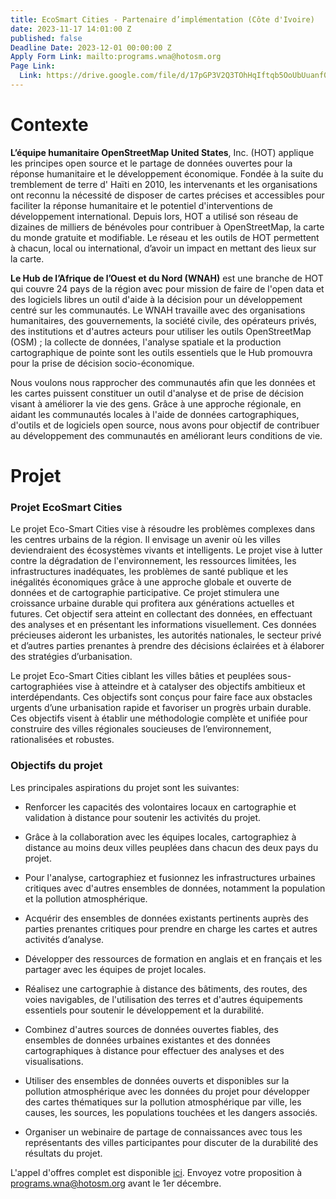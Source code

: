 ```yaml
---
title: EcoSmart Cities - Partenaire d’implémentation (Côte d'Ivoire)
date: 2023-11-17 14:01:00 Z
published: false
Deadline Date: 2023-12-01 00:00:00 Z
Apply Form Link: mailto:programs.wna@hotosm.org
Page Link:
  Link: https://drive.google.com/file/d/17pGP3V2Q3TOhHqIftqb5OoUbUuanf0-5/view?usp=drive_link
---
```


# Contexte
**L’équipe humanitaire OpenStreetMap United States**, Inc. (HOT) applique les principes open source et le partage de données ouvertes pour la réponse humanitaire et le développement économique. Fondée à la suite du tremblement de terre d' Haïti en 2010, les intervenants et les organisations ont reconnu la nécessité de disposer de cartes précises et accessibles pour faciliter la réponse humanitaire et le potentiel d'interventions de développement international. Depuis lors, HOT a utilisé son réseau de dizaines de milliers de bénévoles pour contribuer à OpenStreetMap, la carte du monde gratuite et modifiable. Le réseau et les outils de HOT permettent à chacun, local ou international, d’avoir un impact en mettant des lieux sur la carte.

**Le Hub de l’Afrique de l’Ouest et du Nord (WNAH)** est une branche de HOT qui couvre 24 pays de la région avec pour mission de faire de l'open data et des logiciels libres un outil d'aide à la décision pour un développement centré sur les communautés. Le WNAH travaille avec des organisations humanitaires, des gouvernements, la société civile, des opérateurs privés, des institutions et d'autres acteurs pour utiliser les outils OpenStreetMap (OSM) ; la collecte de données, l'analyse spatiale et la production cartographique de pointe sont les outils essentiels que le Hub promouvra pour la prise de décision socio-économique.

Nous voulons nous rapprocher des communautés afin que les données et les cartes puissent constituer un outil d'analyse et de prise de décision visant à améliorer la vie des gens. Grâce à une approche régionale, en aidant les communautés locales à l'aide de données cartographiques, d'outils et de logiciels open source, nous avons pour objectif de contribuer au développement des communautés en améliorant leurs conditions de vie.

# Projet

### Projet EcoSmart Cities

Le projet Eco-Smart Cities vise à résoudre les problèmes complexes dans les centres urbains de la région. Il envisage un avenir où les villes deviendraient des écosystèmes vivants et intelligents. Le projet vise à lutter contre la dégradation de l'environnement, les ressources limitées, les infrastructures inadéquates, les problèmes de santé publique et les inégalités économiques grâce à une approche globale et ouverte de données et de cartographie participative. Ce projet stimulera une croissance urbaine durable qui profitera aux générations actuelles et futures. Cet objectif sera atteint en collectant des données, en effectuant des analyses et en présentant les informations visuellement. Ces données précieuses aideront les urbanistes, les autorités nationales, le secteur privé et d’autres parties prenantes à prendre des décisions éclairées et à élaborer des stratégies d’urbanisation.

Le projet Eco-Smart Cities ciblant les villes bâties et peuplées sous-cartographiées vise à atteindre et à catalyser des objectifs ambitieux et interdépendants. Ces objectifs sont conçus pour faire face aux obstacles urgents d’une urbanisation rapide et favoriser un progrès urbain durable. Ces objectifs visent à établir une méthodologie complète et unifiée pour construire des villes régionales soucieuses de l’environnement, rationalisées et robustes.

### **Objectifs du projet**

Les principales aspirations du projet sont les suivantes:

* Renforcer les capacités des volontaires locaux en cartographie et validation à distance pour soutenir les activités du projet.

* Grâce à la collaboration avec les équipes locales, cartographiez à distance au moins deux villes peuplées dans chacun des deux pays du projet.

* Pour l'analyse, cartographiez et fusionnez les infrastructures urbaines critiques avec d'autres ensembles de données, notamment la population et la pollution atmosphérique.

* Acquérir des ensembles de données existants pertinents auprès des parties prenantes critiques pour prendre en charge les cartes et autres activités d’analyse.

* Développer des ressources de formation en anglais et en français et les partager avec les équipes de projet locales.

* Réalisez une cartographie à distance des bâtiments, des routes, des voies navigables, de l'utilisation des terres et d'autres équipements essentiels pour soutenir le développement et la durabilité.

* Combinez d'autres sources de données ouvertes fiables, des ensembles de données urbaines existantes et des données cartographiques à distance pour effectuer des analyses et des visualisations.

* Utiliser des ensembles de données ouverts et disponibles sur la pollution atmosphérique avec les données du projet pour développer des cartes thématiques sur la pollution atmosphérique par ville, les causes, les sources, les populations touchées et les dangers associés.

* Organiser un webinaire de partage de connaissances avec tous les représentants des villes participantes pour discuter de la durabilité des résultats du projet.

L'appel d'offres complet est disponible [ici](https://drive.google.com/file/d/17pGP3V2Q3TOhHqIftqb5OoUbUuanf0-5/view?usp=drive_link). Envoyez votre proposition à [programs.wna@hotosm.org](mailto:programs.wna@hotosm.org) avant le 1er décembre.